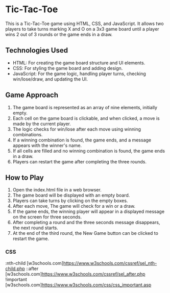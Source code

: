 # Tic-Tac-Toe
This is a Tic-Tac-Toe game using HTML, CSS, and JavaScript. It allows two players to take turns marking X and O on a 3x3 game board until a player wins 2 out of 3 rounds or the game ends in a draw.


## Technologies Used
- HTML: For creating the game board structure and UI elements.
- CSS: For styling the game board and adding design.
- JavaScript: For the game logic, handling player turns, checking win/lose/draw, and updating the UI.


## Game Approach
1. The game board is represented as an array of nine elements, initially empty.
2. Each cell on the game board is clickable, and when clicked, a move is made by the current player.
3. The logic checks for win/lose after each move using winning combinations.
4. If a winning combination is found, the game ends, and a message appears with the winner's name.
5. If all cells are filled and no winning combination is found, the game ends in a draw.
6. Players can restart the game after completing the three rounds.


## How to Play
1. Open the index.html file in a web browser.
2. The game board will be displayed with an empty board.
3. Players can take turns by clicking on the empty boxes.
4. After each move, The game will check for a win or a draw.
5. If the game ends, the winning player will appear in a displayed message on the screen for three seconds.
6. After completing a round and the three seconds message disappears, the next round starts.
7. At the end of the third round, the New Game button can be clicked to restart the game.


### CSS 
:nth-child [w3schools.com]https://www.w3schools.com/cssref/sel_nth-child.php
::after [w3schools.com]https://www.w3schools.com/cssref/sel_after.php 
!important [w3schools.com]https://www.w3schools.com/css/css_important.asp

